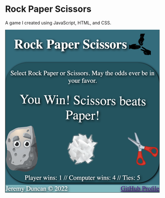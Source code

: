 # Rock Paper Scissors

A game I created using JavaScript, HTML, and CSS. 

<img width="500px" src="./game_screenshot.png" />